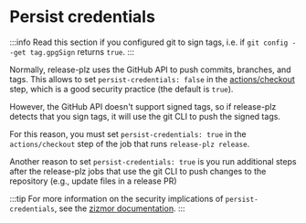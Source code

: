 # Persist credentials

:::info
Read this section if you configured git to sign tags, i.e. if
`git config --get tag.gpgSign` returns `true`.
:::

Normally, release-plz uses the GitHub API to push commits, branches, and tags.
This allows to set `persist-credentials: false` in the
[actions/checkout](https://github.com/actions/checkout?tab=readme-ov-file#usage)
step, which is a good security practice (the default is `true`).

However, the GitHub API doesn't support signed tags, so if release-plz
detects that you sign tags, it will use the git CLI to push the signed tags.

For this reason, you must set `persist-credentials: true` in the
`actions/checkout` step of the job that runs `release-plz release`.

Another reason to set `persist-credentials: true` is you run additional steps
after the release-plz jobs that use the git CLI to push changes to the repository (e.g., update files in a release PR)

:::tip
For more information on the security implications of `persist-credentials`,
see the [zizmor documentation](https://docs.zizmor.sh/audits/#artipacked).
:::
